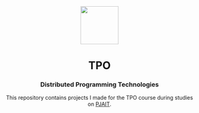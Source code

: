 <div align="center">

<img src="https://encrypted-tbn0.gstatic.com/images?q=tbn:ANd9GcRwe93aIWFlx8Yd4u01hO173tsxUejxVErmkg&s" width="100">

# TPO
### Distributed Programming Technologies
This repository contains projects I made for the TPO course during studies on [PJAIT](https://pja.edu.pl/).

</div>
